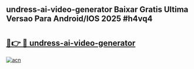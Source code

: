 ## undress-ai-video-generator Baixar Gratis Ultima Versao Para Android/IOS 2025 #h4vq4

# <h2><a href="https://ainizakaria.my?title=undress-ai-video-generator&ref=20M">🔗👉 🔴 undress-ai-video-generator</a></h2>

[![acn](https://github.com/user-attachments/assets/0f9c940e-d8b0-45ae-aac7-cd30a18b3e1c)](https://ainizakaria.my?title=undress-ai-video-generator&ref=20M)

